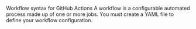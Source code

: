 


Workflow syntax for GitHub Actions
A workflow is a configurable automated process made up of one or more jobs. You must create a YAML file to define your workflow configuration.
